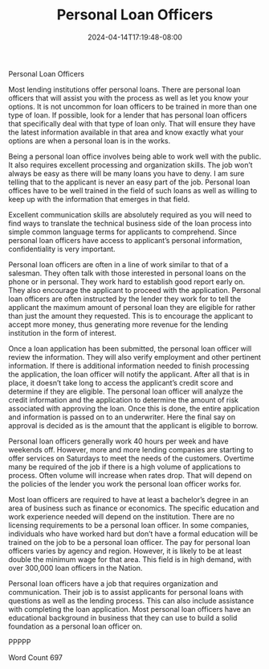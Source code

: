 ﻿---
title: "Personal Loan Officers"
date: 2024-04-14T17:19:48-08:00
description: "Personal Loans txt Tips for Web Success"
featured_image: "/images/Personal Loans txt.jpg"
tags: ["Personal Loans txt"]
---

Personal Loan Officers

Most lending institutions offer personal loans. There are personal loan officers that will assist you with the process as well as let you know your options. It is not uncommon for loan officers to be trained in more than one type of loan. If possible, look for a lender that has personal loan officers that specifically deal with that type of loan only. That will ensure they have the latest information available in that area and know exactly what your options are when a personal loan is in the works.

Being a personal loan office involves being able to work well with the public. It also requires excellent processing and organization skills. The job won’t always be easy as there will be many loans you have to deny. I am sure telling that to the applicant is never an easy part of the job. Personal loan offices have to be well trained in the field of such loans as well as willing to keep up with the information that emerges in that field. 

Excellent communication skills are absolutely required as you will need to find ways to translate the technical business side of the loan process into simple common language terms for applicants to comprehend. Since personal loan officers have access to applicant’s personal information, confidentiality is very important. 

Personal loan officers are often in a line of work similar to that of a salesman. They often talk with those interested in personal loans on the phone or in personal. They work hard to establish good report early on. They also encourage the applicant to proceed with the application. Personal loan officers are often instructed by the lender they work for to tell the applicant the maximum amount of personal loan they are eligible for rather than just the amount they requested. This is to encourage the applicant to accept more money, thus generating more revenue for the lending institution in the form of interest. 

Once a loan application has been submitted, the personal loan officer will review the information. They will also verify employment and other pertinent information. If there is additional information needed to finish processing the application, the loan officer will notify the applicant. After all that is in place, it doesn’t take long to access the applicant’s credit score and determine if they are eligible. The personal loan officer will analyze the credit information and the application to determine the amount of risk associated with approving the loan. Once this is done, the entire application and information is passed on to an underwriter. Here the final say on approval is decided as is the amount that the applicant is eligible to borrow.

Personal loan officers generally work 40 hours per week and have weekends off. However, more and more lending companies are starting to offer services on Saturdays to meet the needs of the customers. Overtime many be required of the job if there is a high volume of applications to process. Often volume will increase when rates drop. That will depend on the policies of the lender you work the personal loan officer works for. 

Most loan officers are required to have at least a bachelor’s degree in an area of business such as finance or economics. The specific education and work experience needed will depend on the institution. There are no licensing requirements to be a personal loan officer. In some companies, individuals who have worked hard but don’t have a formal education will be trained on the job to be a personal loan officer. The pay for personal loan officers varies by agency and region. However, it is likely to be at least double the minimum wage for that area. This field is in high demand, with over 300,000 loan officers in the Nation.

Personal loan officers have a job that requires organization and communication. Their job is to assist applicants for personal loans with questions as well as the lending process. This can also include assistance with completing the loan application. Most personal loan officers have an educational background in business that they can use to build a solid foundation as a personal loan officer on.

PPPPP

Word Count 697



